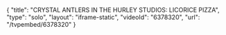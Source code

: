 {
    "title": "CRYSTAL ANTLERS IN THE HURLEY STUDIOS: LICORICE PIZZA",
    "type": "solo",
    "layout": "iframe-static",
    "videoId": "6378320",
    "url": "\/tvpembed\/6378320"
}